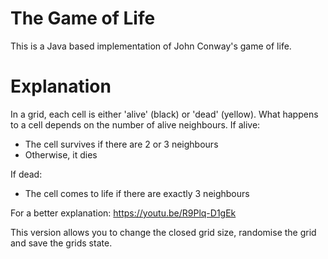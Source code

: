 # The Game of Life
This is a Java based implementation of John Conway's game of life.

# Explanation

In a grid, each cell is either 'alive' (black) or 'dead' (yellow).
What happens to a cell depends on the number of alive neighbours.
If alive:
- The cell survives if there are 2 or 3 neighbours
- Otherwise, it dies

If dead:
- The cell comes to life if there are exactly 3 neighbours

For a better explanation: https://youtu.be/R9Plq-D1gEk

This version allows you to change the closed grid size, randomise the grid and save the grids state.
